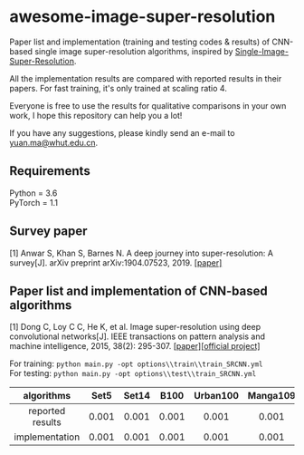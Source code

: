 # awesome-image-super-resolution
Paper list and implementation  (training and testing codes & results) of CNN-based single image super-resolution algorithms, inspired by [Single-Image-Super-Resolution](https://github.com/YapengTian/Single-Image-Super-Resolution).

All the implementation results are compared with reported results in their papers. For fast training, it's only trained at scaling ratio 4.

Everyone is free to use the results for qualitative comparisons in your own work, I hope this repository can help you a lot!

If you have any suggestions, please kindly send an e-mail to yuan.ma@whut.edu.cn.
## Requirements
Python = 3.6  
PyTorch = 1.1
## Survey paper
[1] Anwar S, Khan S, Barnes N. A deep journey into super-resolution: A survey[J]. arXiv preprint arXiv:1904.07523, 2019. [[paper]](https://arxiv.org/pdf/1904.07523.pdf)
## Paper list and implementation of CNN-based algorithms
[1] Dong C, Loy C C, He K, et al. Image super-resolution using deep convolutional networks[J]. IEEE transactions on pattern analysis and machine intelligence, 2015, 38(2): 295-307. [[paper]](http://mmlab.ie.cuhk.edu.hk/projects/SRCNN.html)[[official project]](http://mmlab.ie.cuhk.edu.hk/projects/SRCNN.html)

For training:	`python main.py -opt options\\train\\train_SRCNN.yml`  
For testing:	`python main.py -opt options\\test\\train_SRCNN.yml`  

|    algorithms    | Set5  | Set14 | B100  | Urban100 | Manga109 |
| :--------------: | :---: | :---: | :---: | :------: | :------: |
| reported results | 0.001 | 0.001 | 0.001 |  0.001   |  0.001   |
|  implementation  | 0.001 | 0.001 | 0.001 |  0.001   |  0.001   |

